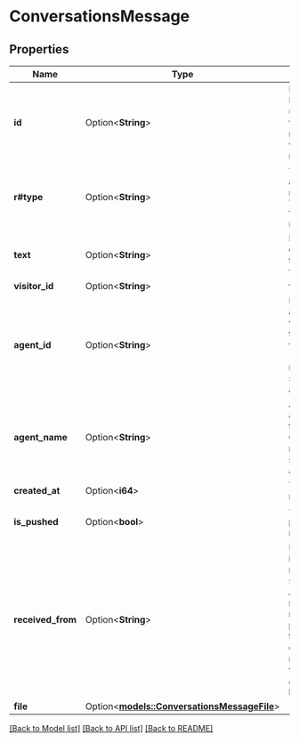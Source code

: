 # ConversationsMessage

## Properties

Name | Type | Description | Notes
------------ | ------------- | ------------- | -------------
**id** | Option<**String**> | Message ID. It can be used for further manipulations with the message. | [optional]
**r#type** | Option<**String**> | `\"agent\"` for agents’ messages, `\"visitor\"` for visitors’ messages. | [optional]
**text** | Option<**String**> | Message text or name of the attached file | [optional]
**visitor_id** | Option<**String**> | visitor’s ID | [optional]
**agent_id** | Option<**String**> | ID of the agent on whose behalf the message was sent (only in messages sent by an agent). | [optional]
**agent_name** | Option<**String**> | Agent’s name as displayed to the visitor. Only in the messages sent by an agent. | [optional]
**created_at** | Option<**i64**> | Timestamp in milliseconds. | [optional]
**is_pushed** | Option<**bool**> | `true` for pushed messages | [optional]
**received_from** | Option<**String**> | In two-way integrations, messages sent via REST API can be marked with receivedFrom property and then filtered out when received in a webhook to avoid infinite loop. | [optional]
**file** | Option<[**models::ConversationsMessageFile**](ConversationsMessage_file.md)> |  | [optional]

[[Back to Model list]](../README.md#documentation-for-models) [[Back to API list]](../README.md#documentation-for-api-endpoints) [[Back to README]](../README.md)


